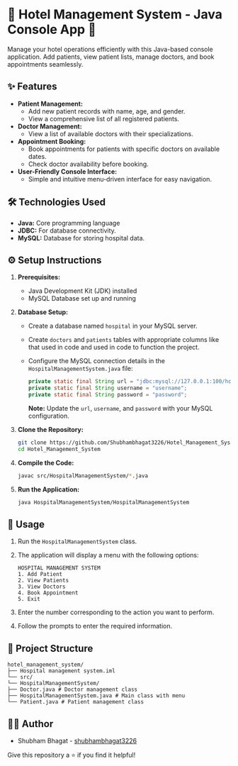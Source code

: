 # 🏥 Hotel Management System - Java Console App 🏨

Manage your hotel operations efficiently with this Java-based console application. Add patients, view patient lists, manage doctors, and book appointments seamlessly.

## ✨ Features

*   **Patient Management:**
    *   Add new patient records with name, age, and gender.
    *   View a comprehensive list of all registered patients.
*   **Doctor Management:**
    *   View a list of available doctors with their specializations.
*   **Appointment Booking:**
    *   Book appointments for patients with specific doctors on available dates.
    *   Check doctor availability before booking.
*   **User-Friendly Console Interface:**
    *   Simple and intuitive menu-driven interface for easy navigation.

## 🛠️ Technologies Used

*   **Java:** Core programming language
*   **JDBC:** For database connectivity.
*   **MySQL:** Database for storing hospital data.

## ⚙️ Setup Instructions

1.  **Prerequisites:**
    *   Java Development Kit (JDK) installed
    *   MySQL Database set up and running

2.  **Database Setup:**
    *   Create a database named `hospital` in your MySQL server.
    *   Create `doctors` and `patients` tables with appropriate columns like that used in code and used in code to function the project.
    *   Configure the MySQL connection details in the `HospitalManagementSystem.java` file:

        ```java
        private static final String url = "jdbc:mysql://127.0.0.1:100/hospital";
        private static final String username = "username";
        private static final String password = "password";
        ```

        **Note:** Update the `url`, `username`, and `password` with your MySQL configuration.

3.  **Clone the Repository:**

    ```bash
    git clone https://github.com/Shubhambhagat3226/Hotel_Management_System.git
    cd Hotel_Management_System
    ```

4.  **Compile the Code:**

    ```bash
    javac src/HospitalManagementSystem/*.java
    ```

5.  **Run the Application:**

    ```bash
    java HospitalManagementSystem/HospitalManagementSystem
    ```

## 📜 Usage

1.  Run the `HospitalManagementSystem` class.
2.  The application will display a menu with the following options:

    ```
    HOSPITAL MANAGEMENT SYSTEM
    1. Add Patient
    2. View Patients
    3. View Doctors
    4. Book Appointment
    5. Exit
    ```

3.  Enter the number corresponding to the action you want to perform.
4.  Follow the prompts to enter the required information.

## 📂 Project Structure

```
hotel_management_system/
├── Hospital management system.iml
└── src/
└── HospitalManagementSystem/
├── Doctor.java # Doctor management class
├── HospitalManagementSystem.java # Main class with menu
└── Patient.java # Patient management class
```
## 🧑‍💻 Author

*   Shubham Bhagat - [shubhambhagat3226](https://github.com/shubhambhagat3226)

Give this repository a ⭐ if you find it helpful!
